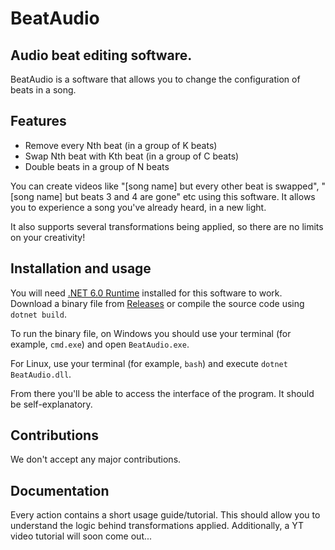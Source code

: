 # BeatAudio
## Audio beat editing software.

BeatAudio is a software that allows you to change the configuration of beats in a song.

## Features

- Remove every Nth beat (in a group of K beats)
- Swap Nth beat with Kth beat (in a group of C beats)
- Double beats in a group of N beats

You can create videos like "[song name] but every other beat is swapped", "[song name] but beats 3 and 4 are gone" etc using this software. It allows you to experience a song you've already heard, in a new light.

It also supports several transformations being applied, so there are no limits on your creativity!

## Installation and usage

You will need [.NET 6.0 Runtime](https://dotnet.microsoft.com/en-us/download) installed for this software to work. Download a binary file from [Releases](https://github.com/kolya5544/BeatAudio/releases) or compile the source code using `dotnet build`.

To run the binary file, on Windows you should use your terminal (for example, `cmd.exe`) and open `BeatAudio.exe`.

For Linux, use your terminal (for example, `bash`) and execute `dotnet BeatAudio.dll`.

From there you'll be able to access the interface of the program. It should be self-explanatory.

## Contributions

We don't accept any major contributions.

## Documentation

Every action contains a short usage guide/tutorial. This should allow you to understand the logic behind transformations applied. Additionally, a YT video tutorial will soon come out...